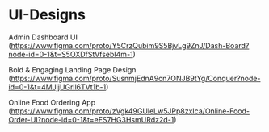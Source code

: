 # UI-Designs

Admin Dashboard UI (https://www.figma.com/proto/Y5CrzQubim9S5BjvLg9ZnJ/Dash-Board?node-id=0-1&t=S5OXDfStVfsebI4m-1)

Bold & Engaging Landing Page Design (https://www.figma.com/proto/SusnmjEdnA9cn7ONJB9tYg/Conquer?node-id=0-1&t=4MJjjUGril6TVt1b-1)

Online Food Ordering App (https://www.figma.com/proto/zVgk49GUleLw5JPp8zxIca/Online-Food-Order-UI?node-id=0-1&t=eFS7HG3HsmURdz2d-1)
